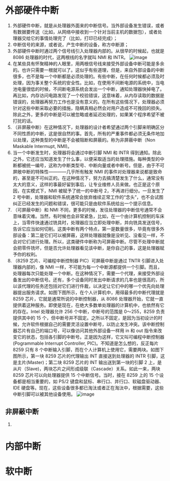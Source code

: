 # 外部硬件中断
1. 外部硬件中断，就是从处理器外面来的中断信号。当外部设备发生错误，或者有数据要传送（比如，从网络中接收到一个针对当前主机的数据包），或者处理器交给它的事情处理完了（比如，打印已经完成）；
2. 中断信号的来源，或者说，产生中断的设备，称方中断源；
3. 外部硬件中断时通过两个信号线引入处理器内部的。从很早的时候起，也就是 8086 处理器的时代，这两根线的名字就叫 NMI 和 INTR。
![image](https://user-images.githubusercontent.com/32811372/207320917-f7fd5d5e-1442-4440-8341-c1646593418e.png)
3. 在某些具有怀聚精神的人眼里，用两根信号线来接受外部设备中断可能是多余的。也许只需要一根就可以了。这似乎有些道理，但是，来自外部设备的中断很多，也不是每一个中断都是必须处理的。有些中断，在任何时候都必须及时处理，因为事关整个系统的安全性。比如，在使用不间断电源的系统中，当电池电量很低的时候，不间断电源系统会发出一个中断，通知处理器快掉电了。再比如，内存访问电路发现了一个校验错误，这意味着，从内存读取的数据是错误的，处理器再努力工作也是没有意义的。在所有这些情况下，处理器必须针对这些中断采取必要的措施，隐瞒真相必然会对用户造成不可挽回的损失。除此之外，更多的中断是可以被忽略或者延迟处理的，如果某个程序希望不被打扰的话。
4. （非屏蔽中断）在这种情况下，处理器的设计者希望通过两个引脚来明确区分不同性质的中断，这是很自然的事。首先，所有的严重事件都必须无条件地加以处理，这种类型的中断是不会被阻断和屏蔽的。称为非屏蔽中断（Non Maskable Intermupt, NMI)。
5. 当一个中断发生时，处理器将会通过中断引脚 NMI 和 INTR 得到通知。除此之外，它还应当知道发生了什么事，以便采取适当的处理措施。每种类型的中断都被统一编号，这称为中断类型号、中断向量或者中断号。但是，由于不可屏敞中断的特殊性————几乎所有触发 NMI 的事件对处理器来说都是致命的，甚至是不可纠正的。在这种情况下，努力去搞清楚发生了什么，通常没有太大的意义，这样的事最好留到事后，让专业维修人员来做。也正是这个原因，在实模式下，NMI 被赋予了统一的中断号 2，不再进行细分。一旦发生了 2 号中断，处理器和软件系统通常会放弃维续正常工作的“念头”，也不会试图纠正已经发生的问题和错误，很可能只是由软件系统给出一个提示信息。
6. （可屏蔽中断）和 NMI 不同，更多的时候，发往处理器的中断信号通常不会意味着灾难。当然，有时候也会非常紧急，比如，在一个由计算机控制的车床上，当零件快速通过铣具时，处理器应当立即处理中断，并向铣具发送信号，告诉它应当如何切削。这类中断有两个特点，第一是数量很多，毕竟有很多外部设备：第二是它们可以被屏蔽，这样处理器就像是没听见、没看见一样，不会对它们进行处理。所以，这类硬件中断称为可屏蔽中断。尽管不处理中断就会把零件铣坏，但是否允许处理器看见该中断，是你自己的事，这是处理器赋予你的权利。
7. （8259 芯片、可编程中断控制器 PIC）可屏蔽中断是通过 TNTR 引脚进入处理器内部的，像 NMI 一样，不可能为每一个中断源都提供一个引脚。而且，处理器每次只能处理一个中断。在这种情况下，需要一个代理，来接受外部设备发出的中断信号。还有，多个设备同时发出中断请求的几率也是很高的，所以该代理的任务还包括对它们进行件裁，以决定让它们中的哪一个优先向处理器提出服务请求。如图下图所示，在个人计算机中，用得最多的中断代理就是 8259 芯片，它就是通常所说的中断控制器，从 8086 处理器开始，它就一直提供着这种服务。即使是现在，在绝大多数单处理器的计算机中，也依然有它的存在。Intel 处理器允许 256 个中断，中断号的范围是 0～255，8259 负责提供其中的 15 个，但中断号并不固定。之所以不固定，是因为当初设计的时候，允许软件根据自己的需要灵活设置中断号，以防止发生冲突。该中断控制器芯片有自己的端口号，可以像访问其他外部设备一样用 in 和 out 指令来改变它的状态，包括各引脚的中断号。正是因为这样，它又叫可编程中断控制器 (Pogrammable Interrupt Controller, PIC)。不知道是怎么想的，反正每片 8259 只有 8 个中断输入引脚，而在个人计算机上使用它，需要两块。如图下图所示，第一块 8259 芯片的代理输出 INT 直接送到处理器的 INTR 引脚，这是主片(Master)；第二块 8259 芯片的 INT 输出送到第一块的引脚 2 上，是从片（Slave)，两块芯片之间形成级联（Cascade）关系。如此一来，两块 8259 芯片可以向处理器提供 15 个中断信号。当时，接在 8259 上的 15 个设备都是相当重要的，如 PS/2 键盘和鼠标、串行口、并行口、软磁盘驱动器、IDE 硬盘等。现在，这些设备很多都已淘汰或者正在淘汰中，根据需要，这些中断引脚可以被其他设备使用。
![image](https://user-images.githubusercontent.com/32811372/207327307-d0943984-159d-4ad7-af4d-764ad84dbefd.png)





## 非屏蔽中断
1. 

# 内部中断
# 软中断
